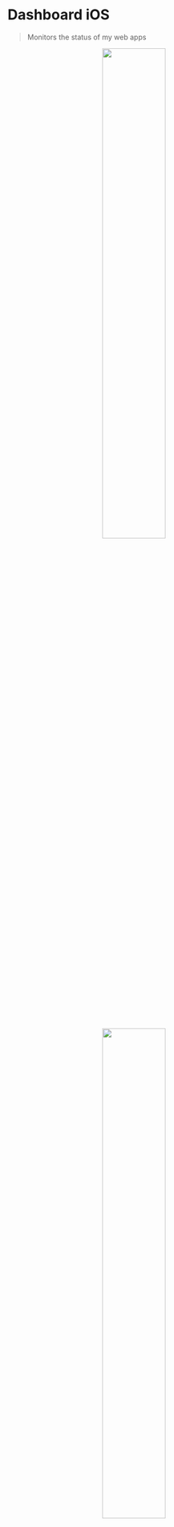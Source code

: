 # Dashboard iOS
> Monitors the status of my web apps


<div align=center>
	<img src="https://github.com/pg8wood/dashboard/blob/master/docs/widget_screenshot.PNG" width=50% />
	<img src="https://github.com/pg8wood/dashboard/blob/master/docs/app_screenshot.PNG" width=50% />
</div>

## Features
### Service Status Viewer
- Pings services to check status
- Future roadmap: receive a push notification when a service goes down

### Today Widget
- Check in on your services at a glance from your lock screen

### Dynamic Favicon lookup
- Favicon is automatically fetched from the web app URL
- Want a better icon? Choose a custom image in the image picker
